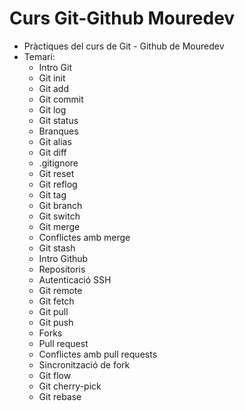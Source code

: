 # Curs Git-Github Mouredev
- Pràctiques del curs de Git - Github de Mouredev
- Temari:
  - Intro Git
  - Git init
  - Git add
  - Git commit
  - Git log
  - Git status
  - Branques
  - Git alias
  - Git diff
  - .gitignore
  - Git reset
  - Git reflog
  - Git tag
  - Git branch
  - Git switch
  - Git merge
  - Conflictes amb merge
  - Git stash
  - Intro Github
  - Repositoris
  - Autenticació SSH
  - Git remote
  - Git fetch
  - Git pull
  - Git push
  - Forks
  - Pull request
  - Conflictes amb pull requests
  - Sincronització de fork
  - Git flow
  - Git cherry-pick
  - Git rebase
